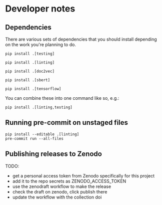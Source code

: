 # Developer notes

## Dependencies

There are various sets of dependencies that you should install depending on the work you're planning to do. 

```shell
pip install .[testing]
```

```shell
pip install .[linting]
```

```shell
pip install .[doc2vec]
```

```shell
pip install .[sbert]
```

```shell
pip install .[tensorflow]
```

You can combine these into one command like so, e.g.:
```shell
pip install .[linting,testing]
```

## Running pre-commit on unstaged files

```
pip install --editable .[linting]
pre-commit run --all-files
```


## Publishing releases to Zenodo

TODO:

- get a personal access token from Zenodo specifically for this project
- add it to the repo secrets as ZENODO_ACCESS_TOKEN
- use the zenodraft workflow to make the release
- check the draft on zenodo, click publish there
- update the workflow with the collection doi
